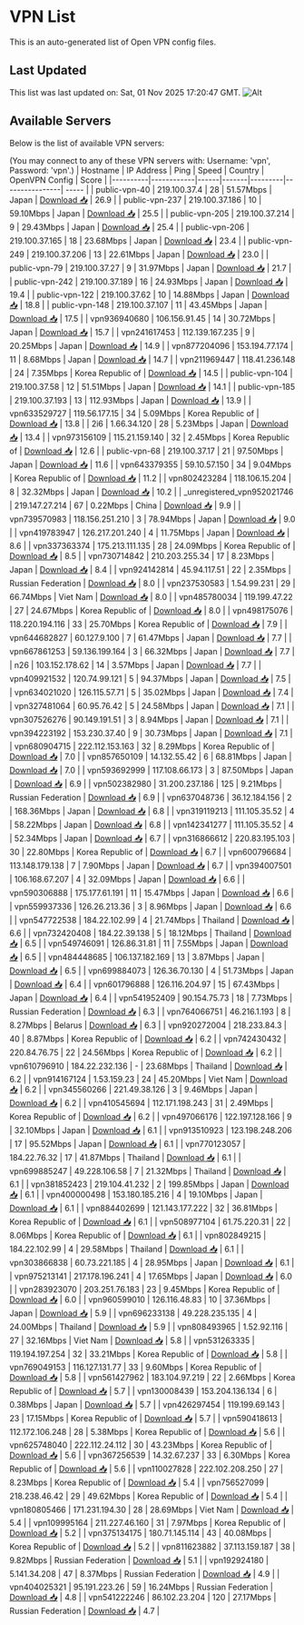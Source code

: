 # VPN List

This is an auto-generated list of Open VPN config files.

## Last Updated

This list was last updated on: Sat, 01 Nov 2025 17:20:47 GMT.
![Alt](https://repobeats.axiom.co/api/embed/186b98318ef1479477931607c1ad7d823f12451f.svg "Repobeats analytics image")

## Available Servers

Below is the list of available VPN servers:

(You may connect to any of these VPN servers with: Username: 'vpn', Password: 'vpn'.)
| Hostname | IP Address | Ping | Speed | Country | OpenVPN Config | Score |
|----------|------------|------|-------|---------|----------------| ----- |
| public-vpn-40 | 219.100.37.4 | 28 | 51.57Mbps | Japan | [Download 📥](./configs/server_0_JP.ovpn) | 26.9 |
| public-vpn-237 | 219.100.37.186 | 10 | 59.10Mbps | Japan | [Download 📥](./configs/server_1_JP.ovpn) | 25.5 |
| public-vpn-205 | 219.100.37.214 | 9 | 29.43Mbps | Japan | [Download 📥](./configs/server_2_JP.ovpn) | 25.4 |
| public-vpn-206 | 219.100.37.165 | 18 | 23.68Mbps | Japan | [Download 📥](./configs/server_3_JP.ovpn) | 23.4 |
| public-vpn-249 | 219.100.37.206 | 13 | 22.61Mbps | Japan | [Download 📥](./configs/server_4_JP.ovpn) | 23.0 |
| public-vpn-79 | 219.100.37.27 | 9 | 31.97Mbps | Japan | [Download 📥](./configs/server_5_JP.ovpn) | 21.7 |
| public-vpn-242 | 219.100.37.189 | 16 | 24.93Mbps | Japan | [Download 📥](./configs/server_6_JP.ovpn) | 19.4 |
| public-vpn-122 | 219.100.37.62 | 10 | 14.88Mbps | Japan | [Download 📥](./configs/server_7_JP.ovpn) | 18.8 |
| public-vpn-148 | 219.100.37.107 | 11 | 43.45Mbps | Japan | [Download 📥](./configs/server_8_JP.ovpn) | 17.5 |
| vpn936940680 | 106.156.91.45 | 14 | 30.72Mbps | Japan | [Download 📥](./configs/server_9_JP.ovpn) | 15.7 |
| vpn241617453 | 112.139.167.235 | 9 | 20.25Mbps | Japan | [Download 📥](./configs/server_10_JP.ovpn) | 14.9 |
| vpn877204096 | 153.194.77.174 | 11 | 8.68Mbps | Japan | [Download 📥](./configs/server_11_JP.ovpn) | 14.7 |
| vpn211969447 | 118.41.236.148 | 24 | 7.35Mbps | Korea Republic of | [Download 📥](./configs/server_12_KR.ovpn) | 14.5 |
| public-vpn-104 | 219.100.37.58 | 12 | 51.51Mbps | Japan | [Download 📥](./configs/server_13_JP.ovpn) | 14.1 |
| public-vpn-185 | 219.100.37.193 | 13 | 112.93Mbps | Japan | [Download 📥](./configs/server_14_JP.ovpn) | 13.9 |
| vpn633529727 | 119.56.177.15 | 34 | 5.09Mbps | Korea Republic of | [Download 📥](./configs/server_15_KR.ovpn) | 13.8 |
| 2i6 | 1.66.34.120 | 28 | 5.23Mbps | Japan | [Download 📥](./configs/server_16_JP.ovpn) | 13.4 |
| vpn973156109 | 115.21.159.140 | 32 | 2.45Mbps | Korea Republic of | [Download 📥](./configs/server_17_KR.ovpn) | 12.6 |
| public-vpn-68 | 219.100.37.17 | 21 | 97.50Mbps | Japan | [Download 📥](./configs/server_18_JP.ovpn) | 11.6 |
| vpn643379355 | 59.10.57.150 | 34 | 9.04Mbps | Korea Republic of | [Download 📥](./configs/server_19_KR.ovpn) | 11.2 |
| vpn802423284 | 118.106.15.204 | 8 | 32.32Mbps | Japan | [Download 📥](./configs/server_20_JP.ovpn) | 10.2 |
| _unregistered_vpn952021746 | 219.147.27.214 | 67 | 0.22Mbps | China | [Download 📥](./configs/server_21_CN.ovpn) | 9.9 |
| vpn739570983 | 118.156.251.210 | 3 | 78.94Mbps | Japan | [Download 📥](./configs/server_22_JP.ovpn) | 9.0 |
| vpn419783947 | 126.217.201.240 | 4 | 11.75Mbps | Japan | [Download 📥](./configs/server_23_JP.ovpn) | 8.6 |
| vpn337363374 | 175.213.111.135 | 28 | 24.09Mbps | Korea Republic of | [Download 📥](./configs/server_24_KR.ovpn) | 8.5 |
| vpn730714842 | 210.203.255.34 | 17 | 8.23Mbps | Japan | [Download 📥](./configs/server_25_JP.ovpn) | 8.4 |
| vpn924142814 | 45.94.117.51 | 22 | 2.35Mbps | Russian Federation | [Download 📥](./configs/server_26_RU.ovpn) | 8.0 |
| vpn237530583 | 1.54.99.231 | 29 | 66.74Mbps | Viet Nam | [Download 📥](./configs/server_27_VN.ovpn) | 8.0 |
| vpn485780034 | 119.199.47.22 | 27 | 24.67Mbps | Korea Republic of | [Download 📥](./configs/server_28_KR.ovpn) | 8.0 |
| vpn498175076 | 118.220.194.116 | 33 | 25.70Mbps | Korea Republic of | [Download 📥](./configs/server_29_KR.ovpn) | 7.9 |
| vpn644682827 | 60.127.9.100 | 7 | 61.47Mbps | Japan | [Download 📥](./configs/server_30_JP.ovpn) | 7.7 |
| vpn667861253 | 59.136.199.164 | 3 | 66.32Mbps | Japan | [Download 📥](./configs/server_31_JP.ovpn) | 7.7 |
| n26 | 103.152.178.62 | 14 | 3.57Mbps | Japan | [Download 📥](./configs/server_32_JP.ovpn) | 7.7 |
| vpn409921532 | 120.74.99.121 | 5 | 94.37Mbps | Japan | [Download 📥](./configs/server_33_JP.ovpn) | 7.5 |
| vpn634021020 | 126.115.57.71 | 5 | 35.02Mbps | Japan | [Download 📥](./configs/server_34_JP.ovpn) | 7.4 |
| vpn327481064 | 60.95.76.42 | 5 | 24.58Mbps | Japan | [Download 📥](./configs/server_35_JP.ovpn) | 7.1 |
| vpn307526276 | 90.149.191.51 | 3 | 8.94Mbps | Japan | [Download 📥](./configs/server_36_JP.ovpn) | 7.1 |
| vpn394223192 | 153.230.37.40 | 9 | 30.73Mbps | Japan | [Download 📥](./configs/server_37_JP.ovpn) | 7.1 |
| vpn680904715 | 222.112.153.163 | 32 | 8.29Mbps | Korea Republic of | [Download 📥](./configs/server_38_KR.ovpn) | 7.0 |
| vpn857650109 | 14.132.55.42 | 6 | 68.81Mbps | Japan | [Download 📥](./configs/server_39_JP.ovpn) | 7.0 |
| vpn593692999 | 117.108.66.173 | 3 | 87.50Mbps | Japan | [Download 📥](./configs/server_40_JP.ovpn) | 6.9 |
| vpn502382980 | 31.200.237.186 | 125 | 9.21Mbps | Russian Federation | [Download 📥](./configs/server_41_RU.ovpn) | 6.9 |
| vpn637048736 | 36.12.184.156 | 2 | 168.36Mbps | Japan | [Download 📥](./configs/server_42_JP.ovpn) | 6.8 |
| vpn319119213 | 111.105.35.52 | 4 | 58.22Mbps | Japan | [Download 📥](./configs/server_43_JP.ovpn) | 6.8 |
| vpn142341277 | 111.105.35.52 | 4 | 52.34Mbps | Japan | [Download 📥](./configs/server_44_JP.ovpn) | 6.7 |
| vpn316866612 | 220.83.195.103 | 30 | 22.80Mbps | Korea Republic of | [Download 📥](./configs/server_45_KR.ovpn) | 6.7 |
| vpn600796684 | 113.148.179.138 | 7 | 7.90Mbps | Japan | [Download 📥](./configs/server_46_JP.ovpn) | 6.7 |
| vpn394007501 | 106.168.67.207 | 4 | 32.09Mbps | Japan | [Download 📥](./configs/server_47_JP.ovpn) | 6.6 |
| vpn590306888 | 175.177.61.191 | 11 | 15.47Mbps | Japan | [Download 📥](./configs/server_48_JP.ovpn) | 6.6 |
| vpn559937336 | 126.26.213.36 | 3 | 8.96Mbps | Japan | [Download 📥](./configs/server_49_JP.ovpn) | 6.6 |
| vpn547722538 | 184.22.102.99 | 4 | 21.74Mbps | Thailand | [Download 📥](./configs/server_50_TH.ovpn) | 6.6 |
| vpn732420408 | 184.22.39.138 | 5 | 18.12Mbps | Thailand | [Download 📥](./configs/server_51_TH.ovpn) | 6.5 |
| vpn549746091 | 126.86.31.81 | 11 | 7.55Mbps | Japan | [Download 📥](./configs/server_52_JP.ovpn) | 6.5 |
| vpn484448685 | 106.137.182.169 | 13 | 3.87Mbps | Japan | [Download 📥](./configs/server_53_JP.ovpn) | 6.5 |
| vpn699884073 | 126.36.70.130 | 4 | 51.73Mbps | Japan | [Download 📥](./configs/server_54_JP.ovpn) | 6.4 |
| vpn601796888 | 126.116.204.97 | 15 | 67.43Mbps | Japan | [Download 📥](./configs/server_55_JP.ovpn) | 6.4 |
| vpn541952409 | 90.154.75.73 | 18 | 7.73Mbps | Russian Federation | [Download 📥](./configs/server_56_RU.ovpn) | 6.3 |
| vpn764066751 | 46.216.1.193 | 8 | 8.27Mbps | Belarus | [Download 📥](./configs/server_57_BY.ovpn) | 6.3 |
| vpn920272004 | 218.233.84.3 | 40 | 8.87Mbps | Korea Republic of | [Download 📥](./configs/server_58_KR.ovpn) | 6.2 |
| vpn742430432 | 220.84.76.75 | 22 | 24.56Mbps | Korea Republic of | [Download 📥](./configs/server_59_KR.ovpn) | 6.2 |
| vpn610796910 | 184.22.232.136 | - | 23.68Mbps | Thailand | [Download 📥](./configs/server_60_TH.ovpn) | 6.2 |
| vpn914167124 | 1.53.159.23 | 24 | 45.20Mbps | Viet Nam | [Download 📥](./configs/server_61_VN.ovpn) | 6.2 |
| vpn345560266 | 221.49.38.126 | 3 | 9.46Mbps | Japan | [Download 📥](./configs/server_62_JP.ovpn) | 6.2 |
| vpn410545694 | 112.171.198.243 | 31 | 2.49Mbps | Korea Republic of | [Download 📥](./configs/server_63_KR.ovpn) | 6.2 |
| vpn497066176 | 122.197.128.166 | 9 | 32.10Mbps | Japan | [Download 📥](./configs/server_64_JP.ovpn) | 6.1 |
| vpn913510923 | 123.198.248.206 | 17 | 95.52Mbps | Japan | [Download 📥](./configs/server_65_JP.ovpn) | 6.1 |
| vpn770123057 | 184.22.76.32 | 17 | 41.87Mbps | Thailand | [Download 📥](./configs/server_66_TH.ovpn) | 6.1 |
| vpn699885247 | 49.228.106.58 | 7 | 21.32Mbps | Thailand | [Download 📥](./configs/server_67_TH.ovpn) | 6.1 |
| vpn381852423 | 219.104.41.232 | 2 | 199.85Mbps | Japan | [Download 📥](./configs/server_68_JP.ovpn) | 6.1 |
| vpn400000498 | 153.180.185.216 | 4 | 19.10Mbps | Japan | [Download 📥](./configs/server_69_JP.ovpn) | 6.1 |
| vpn884402699 | 121.143.177.222 | 32 | 36.81Mbps | Korea Republic of | [Download 📥](./configs/server_70_KR.ovpn) | 6.1 |
| vpn508977104 | 61.75.220.31 | 22 | 8.06Mbps | Korea Republic of | [Download 📥](./configs/server_71_KR.ovpn) | 6.1 |
| vpn802849215 | 184.22.102.99 | 4 | 29.58Mbps | Thailand | [Download 📥](./configs/server_72_TH.ovpn) | 6.1 |
| vpn303866838 | 60.73.221.185 | 4 | 28.95Mbps | Japan | [Download 📥](./configs/server_73_JP.ovpn) | 6.1 |
| vpn975213141 | 217.178.196.241 | 4 | 17.65Mbps | Japan | [Download 📥](./configs/server_74_JP.ovpn) | 6.0 |
| vpn283923070 | 203.251.76.183 | 23 | 9.45Mbps | Korea Republic of | [Download 📥](./configs/server_75_KR.ovpn) | 6.0 |
| vpn960599010 | 126.116.48.83 | 10 | 37.36Mbps | Japan | [Download 📥](./configs/server_76_JP.ovpn) | 5.9 |
| vpn696233138 | 49.228.235.135 | 4 | 24.00Mbps | Thailand | [Download 📥](./configs/server_77_TH.ovpn) | 5.9 |
| vpn808493965 | 1.52.92.116 | 27 | 32.16Mbps | Viet Nam | [Download 📥](./configs/server_78_VN.ovpn) | 5.8 |
| vpn531263335 | 119.194.197.254 | 32 | 33.21Mbps | Korea Republic of | [Download 📥](./configs/server_79_KR.ovpn) | 5.8 |
| vpn769049153 | 116.127.131.77 | 33 | 9.60Mbps | Korea Republic of | [Download 📥](./configs/server_80_KR.ovpn) | 5.8 |
| vpn561427962 | 183.104.97.219 | 22 | 2.66Mbps | Korea Republic of | [Download 📥](./configs/server_81_KR.ovpn) | 5.7 |
| vpn130008439 | 153.204.136.134 | 6 | 0.38Mbps | Japan | [Download 📥](./configs/server_82_JP.ovpn) | 5.7 |
| vpn426297454 | 119.199.69.143 | 23 | 17.15Mbps | Korea Republic of | [Download 📥](./configs/server_83_KR.ovpn) | 5.7 |
| vpn590418613 | 112.172.106.248 | 28 | 5.38Mbps | Korea Republic of | [Download 📥](./configs/server_84_KR.ovpn) | 5.6 |
| vpn625748040 | 222.112.24.112 | 30 | 43.23Mbps | Korea Republic of | [Download 📥](./configs/server_85_KR.ovpn) | 5.6 |
| vpn367256539 | 14.32.67.237 | 33 | 6.30Mbps | Korea Republic of | [Download 📥](./configs/server_86_KR.ovpn) | 5.6 |
| vpn110027828 | 222.102.208.250 | 27 | 8.23Mbps | Korea Republic of | [Download 📥](./configs/server_87_KR.ovpn) | 5.4 |
| vpn756527099 | 218.238.46.42 | 29 | 49.62Mbps | Korea Republic of | [Download 📥](./configs/server_88_KR.ovpn) | 5.4 |
| vpn180805466 | 171.231.194.30 | 28 | 28.69Mbps | Viet Nam | [Download 📥](./configs/server_89_VN.ovpn) | 5.4 |
| vpn109995164 | 211.227.46.160 | 31 | 7.97Mbps | Korea Republic of | [Download 📥](./configs/server_90_KR.ovpn) | 5.2 |
| vpn375134175 | 180.71.145.114 | 43 | 40.08Mbps | Korea Republic of | [Download 📥](./configs/server_91_KR.ovpn) | 5.2 |
| vpn811623882 | 37.113.159.187 | 38 | 9.82Mbps | Russian Federation | [Download 📥](./configs/server_92_RU.ovpn) | 5.1 |
| vpn192924180 | 5.141.34.208 | 47 | 8.37Mbps | Russian Federation | [Download 📥](./configs/server_93_RU.ovpn) | 4.9 |
| vpn404025321 | 95.191.223.26 | 59 | 16.24Mbps | Russian Federation | [Download 📥](./configs/server_94_RU.ovpn) | 4.8 |
| vpn541222246 | 86.102.23.204 | 120 | 27.17Mbps | Russian Federation | [Download 📥](./configs/server_95_RU.ovpn) | 4.7 |
